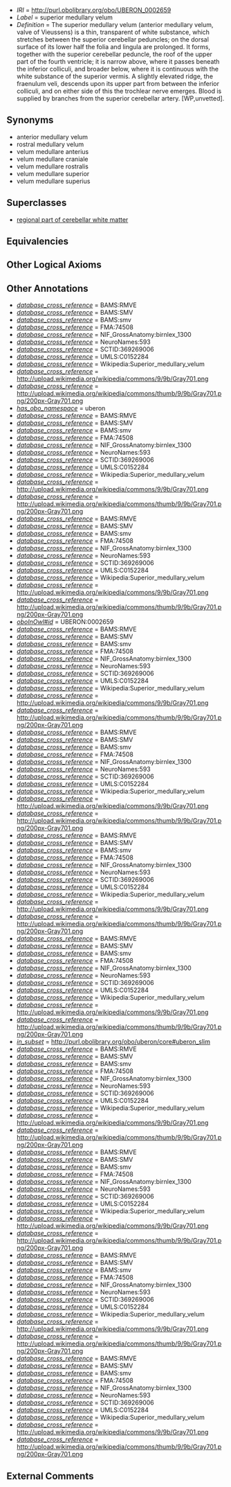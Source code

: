  * *IRI* = http://purl.obolibrary.org/obo/UBERON_0002659
 * *Label* = superior medullary velum
 * *Definition* = The superior medullary velum (anterior medullary velum, valve of Vieussens) is a thin, transparent of white substance, which stretches between the superior cerebellar peduncles; on the dorsal surface of its lower half the folia and lingula are prolonged. It forms, together with the superior cerebellar peduncle, the roof of the upper part of the fourth ventricle; it is narrow above, where it passes beneath the inferior colliculi, and broader below, where it is continuous with the white substance of the superior vermis. A slightly elevated ridge, the fraenulum veli, descends upon its upper part from between the inferior colliculi, and on either side of this the trochlear nerve emerges. Blood is supplied by branches from the superior cerebellar artery. [WP,unvetted].

## Synonyms

 * anterior medullary velum
 * rostral medullary velum
 * velum medullare anterius
 * velum medullare craniale
 * velum medullare rostralis
 * velum medullare superior
 * velum medullare superius

## Superclasses

 * [regional part of cerebellar white matter](../../UBERON/35/UBERON_0003035.md)

## Equivalencies


## Other Logical Axioms


## Other Annotations

 * *[database_cross_reference](../../ef/oboInOwl#hasDbXref.md)* = BAMS:RMVE
 * *[database_cross_reference](../../ef/oboInOwl#hasDbXref.md)* = BAMS:SMV
 * *[database_cross_reference](../../ef/oboInOwl#hasDbXref.md)* = BAMS:smv
 * *[database_cross_reference](../../ef/oboInOwl#hasDbXref.md)* = FMA:74508
 * *[database_cross_reference](../../ef/oboInOwl#hasDbXref.md)* = NIF_GrossAnatomy:birnlex_1300
 * *[database_cross_reference](../../ef/oboInOwl#hasDbXref.md)* = NeuroNames:593
 * *[database_cross_reference](../../ef/oboInOwl#hasDbXref.md)* = SCTID:369269006
 * *[database_cross_reference](../../ef/oboInOwl#hasDbXref.md)* = UMLS:C0152284
 * *[database_cross_reference](../../ef/oboInOwl#hasDbXref.md)* = Wikipedia:Superior_medullary_velum
 * *[database_cross_reference](../../ef/oboInOwl#hasDbXref.md)* = http://upload.wikimedia.org/wikipedia/commons/9/9b/Gray701.png
 * *[database_cross_reference](../../ef/oboInOwl#hasDbXref.md)* = http://upload.wikimedia.org/wikipedia/commons/thumb/9/9b/Gray701.png/200px-Gray701.png
 * *[has_obo_namespace](../../ce/oboInOwl#hasOBONamespace.md)* = uberon
 * *[database_cross_reference](../../ef/oboInOwl#hasDbXref.md)* = BAMS:RMVE
 * *[database_cross_reference](../../ef/oboInOwl#hasDbXref.md)* = BAMS:SMV
 * *[database_cross_reference](../../ef/oboInOwl#hasDbXref.md)* = BAMS:smv
 * *[database_cross_reference](../../ef/oboInOwl#hasDbXref.md)* = FMA:74508
 * *[database_cross_reference](../../ef/oboInOwl#hasDbXref.md)* = NIF_GrossAnatomy:birnlex_1300
 * *[database_cross_reference](../../ef/oboInOwl#hasDbXref.md)* = NeuroNames:593
 * *[database_cross_reference](../../ef/oboInOwl#hasDbXref.md)* = SCTID:369269006
 * *[database_cross_reference](../../ef/oboInOwl#hasDbXref.md)* = UMLS:C0152284
 * *[database_cross_reference](../../ef/oboInOwl#hasDbXref.md)* = Wikipedia:Superior_medullary_velum
 * *[database_cross_reference](../../ef/oboInOwl#hasDbXref.md)* = http://upload.wikimedia.org/wikipedia/commons/9/9b/Gray701.png
 * *[database_cross_reference](../../ef/oboInOwl#hasDbXref.md)* = http://upload.wikimedia.org/wikipedia/commons/thumb/9/9b/Gray701.png/200px-Gray701.png
 * *[database_cross_reference](../../ef/oboInOwl#hasDbXref.md)* = BAMS:RMVE
 * *[database_cross_reference](../../ef/oboInOwl#hasDbXref.md)* = BAMS:SMV
 * *[database_cross_reference](../../ef/oboInOwl#hasDbXref.md)* = BAMS:smv
 * *[database_cross_reference](../../ef/oboInOwl#hasDbXref.md)* = FMA:74508
 * *[database_cross_reference](../../ef/oboInOwl#hasDbXref.md)* = NIF_GrossAnatomy:birnlex_1300
 * *[database_cross_reference](../../ef/oboInOwl#hasDbXref.md)* = NeuroNames:593
 * *[database_cross_reference](../../ef/oboInOwl#hasDbXref.md)* = SCTID:369269006
 * *[database_cross_reference](../../ef/oboInOwl#hasDbXref.md)* = UMLS:C0152284
 * *[database_cross_reference](../../ef/oboInOwl#hasDbXref.md)* = Wikipedia:Superior_medullary_velum
 * *[database_cross_reference](../../ef/oboInOwl#hasDbXref.md)* = http://upload.wikimedia.org/wikipedia/commons/9/9b/Gray701.png
 * *[database_cross_reference](../../ef/oboInOwl#hasDbXref.md)* = http://upload.wikimedia.org/wikipedia/commons/thumb/9/9b/Gray701.png/200px-Gray701.png
 * *[oboInOwl#id](../../id/oboInOwl#id.md)* = UBERON:0002659
 * *[database_cross_reference](../../ef/oboInOwl#hasDbXref.md)* = BAMS:RMVE
 * *[database_cross_reference](../../ef/oboInOwl#hasDbXref.md)* = BAMS:SMV
 * *[database_cross_reference](../../ef/oboInOwl#hasDbXref.md)* = BAMS:smv
 * *[database_cross_reference](../../ef/oboInOwl#hasDbXref.md)* = FMA:74508
 * *[database_cross_reference](../../ef/oboInOwl#hasDbXref.md)* = NIF_GrossAnatomy:birnlex_1300
 * *[database_cross_reference](../../ef/oboInOwl#hasDbXref.md)* = NeuroNames:593
 * *[database_cross_reference](../../ef/oboInOwl#hasDbXref.md)* = SCTID:369269006
 * *[database_cross_reference](../../ef/oboInOwl#hasDbXref.md)* = UMLS:C0152284
 * *[database_cross_reference](../../ef/oboInOwl#hasDbXref.md)* = Wikipedia:Superior_medullary_velum
 * *[database_cross_reference](../../ef/oboInOwl#hasDbXref.md)* = http://upload.wikimedia.org/wikipedia/commons/9/9b/Gray701.png
 * *[database_cross_reference](../../ef/oboInOwl#hasDbXref.md)* = http://upload.wikimedia.org/wikipedia/commons/thumb/9/9b/Gray701.png/200px-Gray701.png
 * *[database_cross_reference](../../ef/oboInOwl#hasDbXref.md)* = BAMS:RMVE
 * *[database_cross_reference](../../ef/oboInOwl#hasDbXref.md)* = BAMS:SMV
 * *[database_cross_reference](../../ef/oboInOwl#hasDbXref.md)* = BAMS:smv
 * *[database_cross_reference](../../ef/oboInOwl#hasDbXref.md)* = FMA:74508
 * *[database_cross_reference](../../ef/oboInOwl#hasDbXref.md)* = NIF_GrossAnatomy:birnlex_1300
 * *[database_cross_reference](../../ef/oboInOwl#hasDbXref.md)* = NeuroNames:593
 * *[database_cross_reference](../../ef/oboInOwl#hasDbXref.md)* = SCTID:369269006
 * *[database_cross_reference](../../ef/oboInOwl#hasDbXref.md)* = UMLS:C0152284
 * *[database_cross_reference](../../ef/oboInOwl#hasDbXref.md)* = Wikipedia:Superior_medullary_velum
 * *[database_cross_reference](../../ef/oboInOwl#hasDbXref.md)* = http://upload.wikimedia.org/wikipedia/commons/9/9b/Gray701.png
 * *[database_cross_reference](../../ef/oboInOwl#hasDbXref.md)* = http://upload.wikimedia.org/wikipedia/commons/thumb/9/9b/Gray701.png/200px-Gray701.png
 * *[database_cross_reference](../../ef/oboInOwl#hasDbXref.md)* = BAMS:RMVE
 * *[database_cross_reference](../../ef/oboInOwl#hasDbXref.md)* = BAMS:SMV
 * *[database_cross_reference](../../ef/oboInOwl#hasDbXref.md)* = BAMS:smv
 * *[database_cross_reference](../../ef/oboInOwl#hasDbXref.md)* = FMA:74508
 * *[database_cross_reference](../../ef/oboInOwl#hasDbXref.md)* = NIF_GrossAnatomy:birnlex_1300
 * *[database_cross_reference](../../ef/oboInOwl#hasDbXref.md)* = NeuroNames:593
 * *[database_cross_reference](../../ef/oboInOwl#hasDbXref.md)* = SCTID:369269006
 * *[database_cross_reference](../../ef/oboInOwl#hasDbXref.md)* = UMLS:C0152284
 * *[database_cross_reference](../../ef/oboInOwl#hasDbXref.md)* = Wikipedia:Superior_medullary_velum
 * *[database_cross_reference](../../ef/oboInOwl#hasDbXref.md)* = http://upload.wikimedia.org/wikipedia/commons/9/9b/Gray701.png
 * *[database_cross_reference](../../ef/oboInOwl#hasDbXref.md)* = http://upload.wikimedia.org/wikipedia/commons/thumb/9/9b/Gray701.png/200px-Gray701.png
 * *[database_cross_reference](../../ef/oboInOwl#hasDbXref.md)* = BAMS:RMVE
 * *[database_cross_reference](../../ef/oboInOwl#hasDbXref.md)* = BAMS:SMV
 * *[database_cross_reference](../../ef/oboInOwl#hasDbXref.md)* = BAMS:smv
 * *[database_cross_reference](../../ef/oboInOwl#hasDbXref.md)* = FMA:74508
 * *[database_cross_reference](../../ef/oboInOwl#hasDbXref.md)* = NIF_GrossAnatomy:birnlex_1300
 * *[database_cross_reference](../../ef/oboInOwl#hasDbXref.md)* = NeuroNames:593
 * *[database_cross_reference](../../ef/oboInOwl#hasDbXref.md)* = SCTID:369269006
 * *[database_cross_reference](../../ef/oboInOwl#hasDbXref.md)* = UMLS:C0152284
 * *[database_cross_reference](../../ef/oboInOwl#hasDbXref.md)* = Wikipedia:Superior_medullary_velum
 * *[database_cross_reference](../../ef/oboInOwl#hasDbXref.md)* = http://upload.wikimedia.org/wikipedia/commons/9/9b/Gray701.png
 * *[database_cross_reference](../../ef/oboInOwl#hasDbXref.md)* = http://upload.wikimedia.org/wikipedia/commons/thumb/9/9b/Gray701.png/200px-Gray701.png
 * *[in_subset](../../et/oboInOwl#inSubset.md)* = http://purl.obolibrary.org/obo/uberon/core#uberon_slim
 * *[database_cross_reference](../../ef/oboInOwl#hasDbXref.md)* = BAMS:RMVE
 * *[database_cross_reference](../../ef/oboInOwl#hasDbXref.md)* = BAMS:SMV
 * *[database_cross_reference](../../ef/oboInOwl#hasDbXref.md)* = BAMS:smv
 * *[database_cross_reference](../../ef/oboInOwl#hasDbXref.md)* = FMA:74508
 * *[database_cross_reference](../../ef/oboInOwl#hasDbXref.md)* = NIF_GrossAnatomy:birnlex_1300
 * *[database_cross_reference](../../ef/oboInOwl#hasDbXref.md)* = NeuroNames:593
 * *[database_cross_reference](../../ef/oboInOwl#hasDbXref.md)* = SCTID:369269006
 * *[database_cross_reference](../../ef/oboInOwl#hasDbXref.md)* = UMLS:C0152284
 * *[database_cross_reference](../../ef/oboInOwl#hasDbXref.md)* = Wikipedia:Superior_medullary_velum
 * *[database_cross_reference](../../ef/oboInOwl#hasDbXref.md)* = http://upload.wikimedia.org/wikipedia/commons/9/9b/Gray701.png
 * *[database_cross_reference](../../ef/oboInOwl#hasDbXref.md)* = http://upload.wikimedia.org/wikipedia/commons/thumb/9/9b/Gray701.png/200px-Gray701.png
 * *[database_cross_reference](../../ef/oboInOwl#hasDbXref.md)* = BAMS:RMVE
 * *[database_cross_reference](../../ef/oboInOwl#hasDbXref.md)* = BAMS:SMV
 * *[database_cross_reference](../../ef/oboInOwl#hasDbXref.md)* = BAMS:smv
 * *[database_cross_reference](../../ef/oboInOwl#hasDbXref.md)* = FMA:74508
 * *[database_cross_reference](../../ef/oboInOwl#hasDbXref.md)* = NIF_GrossAnatomy:birnlex_1300
 * *[database_cross_reference](../../ef/oboInOwl#hasDbXref.md)* = NeuroNames:593
 * *[database_cross_reference](../../ef/oboInOwl#hasDbXref.md)* = SCTID:369269006
 * *[database_cross_reference](../../ef/oboInOwl#hasDbXref.md)* = UMLS:C0152284
 * *[database_cross_reference](../../ef/oboInOwl#hasDbXref.md)* = Wikipedia:Superior_medullary_velum
 * *[database_cross_reference](../../ef/oboInOwl#hasDbXref.md)* = http://upload.wikimedia.org/wikipedia/commons/9/9b/Gray701.png
 * *[database_cross_reference](../../ef/oboInOwl#hasDbXref.md)* = http://upload.wikimedia.org/wikipedia/commons/thumb/9/9b/Gray701.png/200px-Gray701.png
 * *[database_cross_reference](../../ef/oboInOwl#hasDbXref.md)* = BAMS:RMVE
 * *[database_cross_reference](../../ef/oboInOwl#hasDbXref.md)* = BAMS:SMV
 * *[database_cross_reference](../../ef/oboInOwl#hasDbXref.md)* = BAMS:smv
 * *[database_cross_reference](../../ef/oboInOwl#hasDbXref.md)* = FMA:74508
 * *[database_cross_reference](../../ef/oboInOwl#hasDbXref.md)* = NIF_GrossAnatomy:birnlex_1300
 * *[database_cross_reference](../../ef/oboInOwl#hasDbXref.md)* = NeuroNames:593
 * *[database_cross_reference](../../ef/oboInOwl#hasDbXref.md)* = SCTID:369269006
 * *[database_cross_reference](../../ef/oboInOwl#hasDbXref.md)* = UMLS:C0152284
 * *[database_cross_reference](../../ef/oboInOwl#hasDbXref.md)* = Wikipedia:Superior_medullary_velum
 * *[database_cross_reference](../../ef/oboInOwl#hasDbXref.md)* = http://upload.wikimedia.org/wikipedia/commons/9/9b/Gray701.png
 * *[database_cross_reference](../../ef/oboInOwl#hasDbXref.md)* = http://upload.wikimedia.org/wikipedia/commons/thumb/9/9b/Gray701.png/200px-Gray701.png
 * *[database_cross_reference](../../ef/oboInOwl#hasDbXref.md)* = BAMS:RMVE
 * *[database_cross_reference](../../ef/oboInOwl#hasDbXref.md)* = BAMS:SMV
 * *[database_cross_reference](../../ef/oboInOwl#hasDbXref.md)* = BAMS:smv
 * *[database_cross_reference](../../ef/oboInOwl#hasDbXref.md)* = FMA:74508
 * *[database_cross_reference](../../ef/oboInOwl#hasDbXref.md)* = NIF_GrossAnatomy:birnlex_1300
 * *[database_cross_reference](../../ef/oboInOwl#hasDbXref.md)* = NeuroNames:593
 * *[database_cross_reference](../../ef/oboInOwl#hasDbXref.md)* = SCTID:369269006
 * *[database_cross_reference](../../ef/oboInOwl#hasDbXref.md)* = UMLS:C0152284
 * *[database_cross_reference](../../ef/oboInOwl#hasDbXref.md)* = Wikipedia:Superior_medullary_velum
 * *[database_cross_reference](../../ef/oboInOwl#hasDbXref.md)* = http://upload.wikimedia.org/wikipedia/commons/9/9b/Gray701.png
 * *[database_cross_reference](../../ef/oboInOwl#hasDbXref.md)* = http://upload.wikimedia.org/wikipedia/commons/thumb/9/9b/Gray701.png/200px-Gray701.png

## External Comments

